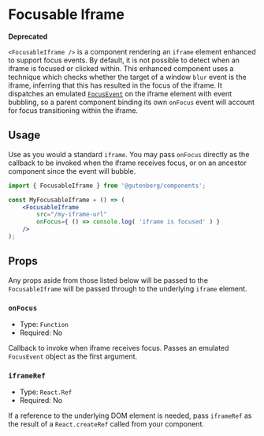 # Focusable Iframe

**Deprecated**

`<FocusableIframe />` is a component rendering an `iframe` element enhanced to support focus events. By default, it is not possible to detect when an iframe is focused or clicked within. This enhanced component uses a technique which checks whether the target of a window `blur` event is the iframe, inferring that this has resulted in the focus of the iframe. It dispatches an emulated [`FocusEvent`](https://developer.mozilla.org/en-US/docs/Web/API/FocusEvent) on the iframe element with event bubbling, so a parent component binding its own `onFocus` event will account for focus transitioning within the iframe.

## Usage

Use as you would a standard `iframe`. You may pass `onFocus` directly as the callback to be invoked when the iframe receives focus, or on an ancestor component since the event will bubble.

```jsx
import { FocusableIframe } from '@gutenberg/components';

const MyFocusableIframe = () => (
	<FocusableIframe
		src="/my-iframe-url"
		onFocus={ () => console.log( 'iframe is focused' ) }
	/>
);
```

## Props

Any props aside from those listed below will be passed to the `FocusableIframe` will be passed through to the underlying `iframe` element.

### `onFocus`

-   Type: `Function`
-   Required: No

Callback to invoke when iframe receives focus. Passes an emulated `FocusEvent` object as the first argument.

### `iframeRef`

-   Type: `React.Ref`
-   Required: No

If a reference to the underlying DOM element is needed, pass `iframeRef` as the result of a `React.createRef` called from your component.
